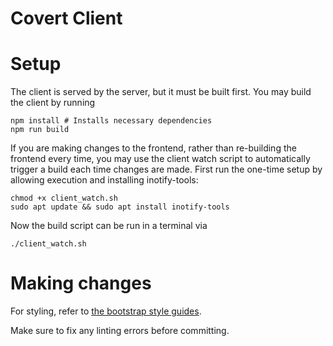 Covert Client
==============

# Setup

The client is served by the server, but it must be built first. You may build the client by running
```
npm install # Installs necessary dependencies
npm run build
```

If you are making changes to the frontend, rather than re-building the frontend every time, you may use the client watch script to automatically trigger a build each time changes are made. First run the one-time setup by allowing execution and installing inotify-tools:
```
chmod +x client_watch.sh
sudo apt update && sudo apt install inotify-tools
```

Now the build script can be run in a terminal via
```
./client_watch.sh
```

# Making changes

For styling, refer to [the bootstrap style guides](https://getbootstrap.com/docs/4.0/utilities).

Make sure to fix any linting errors before committing.
